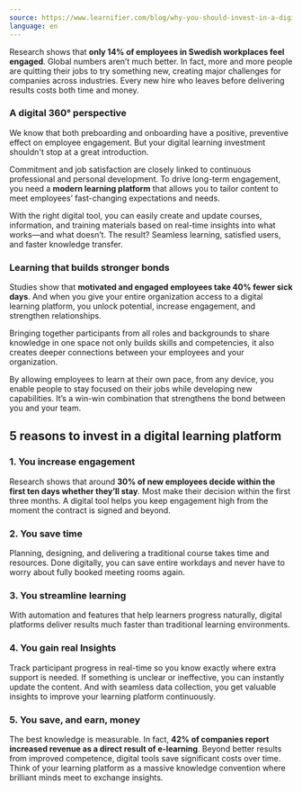 ```yaml
---
source: https://www.learnifier.com/blog/why-you-should-invest-in-a-digital-learning-platform
language: en
---
```


Research shows that **only 14% of employees in Swedish workplaces feel engaged**. Global numbers aren’t much better. In fact, more and more people are quitting their jobs to try something new, creating major challenges for companies across industries. Every new hire who leaves before delivering results costs both time and money.

### A digital 360° perspective

We know that both preboarding and onboarding have a positive, preventive effect on employee engagement. But your digital learning investment shouldn't stop at a great introduction.

Commitment and job satisfaction are closely linked to continuous professional and personal development. To drive long-term engagement, you need a **modern learning platform** that allows you to tailor content to meet employees’ fast-changing expectations and needs.

With the right digital tool, you can easily create and update courses, information, and training materials based on real-time insights into what works—and what doesn’t. The result? Seamless learning, satisfied users, and faster knowledge transfer.

### Learning that builds stronger bonds

Studies show that **motivated and engaged employees take 40% fewer sick days**. And when you give your entire organization access to a digital learning platform, you unlock potential, increase engagement, and strengthen relationships.

Bringing together participants from all roles and backgrounds to share knowledge in one space not only builds skills and competencies, it also creates deeper connections between your employees and your organization.

By allowing employees to learn at their own pace, from any device, you enable people to stay focused on their jobs while developing new capabilities. It’s a win-win combination that strengthens the bond between you and your team.

## 5 reasons to invest in a digital learning platform

### 1. You increase engagement

Research shows that around **30% of new employees decide within the first ten days whether they’ll stay**. Most make their decision within the first three months. A digital tool helps you keep engagement high from the moment the contract is signed and beyond.

### 2. You save time

Planning, designing, and delivering a traditional course takes time and resources. Done digitally, you can save entire workdays and never have to worry about fully booked meeting rooms again.

### 3. You streamline learning

With automation and features that help learners progress naturally, digital platforms deliver results much faster than traditional learning environments.

### 4. You gain real lnsights

Track participant progress in real-time so you know exactly where extra support is needed. If something is unclear or ineffective, you can instantly update the content. And with seamless data collection, you get valuable insights to improve your learning platform continuously.

### 5. You save, and earn, money

The best knowledge is measurable. In fact, **42% of companies report increased revenue as a direct result of e-learning**. Beyond better results from improved competence, digital tools save significant costs over time. Think of your learning platform as a massive knowledge convention where brilliant minds meet to exchange insights.